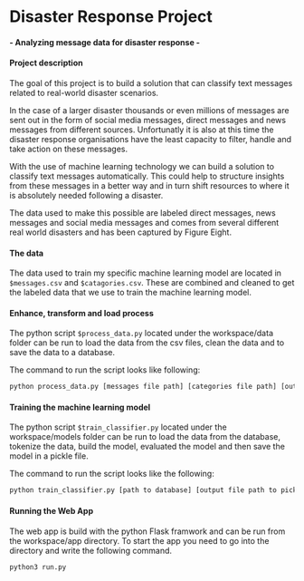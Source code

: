 # Disaster Response Project

#### - Analyzing message data for disaster response -

#### Project description

The goal of this project is to build a solution that can classify text messages related to real-world disaster scenarios. 

In the case of a larger disaster thousands or even millions of messages are sent out in the form of social media messages, direct messages and news messages from different sources. Unfortunatly it is also at this time the disaster response organisations have the least capacity to filter, handle and take action on these messages. 

With the use of machine learning technology we can build a solution to classify text messages automatically. This could help to structure insights from these messages in a better way and in turn shift resources to where it is absolutely needed following a disaster.

The data used to make this possible are labeled direct messages, news messages and social media messages and comes from several different real world disasters and has been captured by Figure Eight.

#### The data
The data used to train my specific machine learning model are located in `$messages.csv` and `$catagories.csv`. These are combined and cleaned to get the labeled data that we use to train the machine learning model. 
 

#### Enhance, transform and load process
The python script `$process_data.py` located under the workspace/data folder can be run to load the data from the csv files, clean the data and to save the data to a database. 

The command to run the script looks like following: 

```sh
python process_data.py [messages file path] [categories file path] [output file path to database]
```
 

#### Training the machine learning model
The python script `$train_classifier.py` located under the workspace/models folder can be run to load the data from the database, tokenize the data, build the model, evaluated the model and then save the model in a pickle file. 

The command to run the script looks like the following:

```sh
python train_classifier.py [path to database] [output file path to pickle file]
```


#### Running the Web App
The web app is build with the python Flask framwork and can be run from the workspace/app directory. To start the app you need to go into the directory and write the following command.

```sh 
python3 run.py
```


